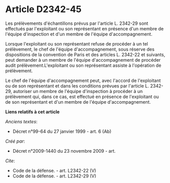 # Article D2342-45

Les prélèvements d'échantillons prévus par l'article L. 2342-29 sont effectués par l'exploitant ou son représentant en
présence d'un membre de l'équipe d'inspection et d'un membre de l'équipe d'accompagnement. 

Lorsque l'exploitant ou son représentant refuse de procéder à un tel prélèvement, le chef de l'équipe d'accompagnement, sous
réserve des dispositions de la convention de Paris et des articles L. 2342-22 et suivants, peut demander à un membre de
l'équipe d'accompagnement de procéder audit prélèvement.L'exploitant ou son représentant assiste à l'opération de
prélèvement. 

Le chef de l'équipe d'accompagnement peut, avec l'accord de l'exploitant ou de son représentant et dans les conditions
prévues par l'article L. 2342-29, autoriser un membre de l'équipe d'inspection à procéder à un prélèvement qui, dans ce cas,
est effectué en présence de l'exploitant ou de son représentant et d'un membre de l'équipe d'accompagnement.

**Liens relatifs à cet article**

_Anciens textes_:

  - Décret n°99-64 du 27 janvier 1999 - art. 6 (Ab)

_Créé par_:

  - Décret n°2009-1440 du 23 novembre 2009 - art.

_Cite_:

  - Code de la défense. - art. L2342-22 (V)
  - Code de la défense. - art. L2342-29 (V)
